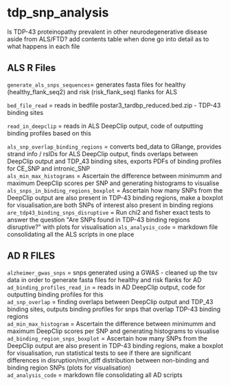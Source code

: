 # tdp_snp_analysis
Is TDP-43 proteinopathy prevalent in other neurodegenerative disease aside from ALS/FTD?
add contents table when done 
go into detail as to what happens in each file
## ALS R Files 
```generate_als_snps_sequences```= generates fasta files for healthy (healthy_flank_seq2) and risk (risk_flank_seq) flanks for ALS  

```bed_file_read``` = reads in bedfile postar3_tardbp_reduced.bed.zip - TDP-43 binding sites   

```read_in_deepclip``` = reads in ALS DeepClip output, code of outputting binding profiles based on this   

```als_snp_overlap_binding_regions``` = converts bed_data to GRange, provides strand info / rsIDs for ALS DeepClip output, finds overlaps between DeepClip output and TDP_43 binding sites, exports PDFs of binding profiles for CE_SNP and intronic_SNP  
```als_min_max_histograms``` = Ascertain the difference between minimumm and maximum DeepClip scores per SNP and generating histograms to visualise   
```als_snps_in_binding_regions_boxplot``` = Ascertain how many SNPs from the DeepClip output are also present in TDP-43 binding regions, make a boxplot for visualisation,are both SNPs of interest also present in binding regions  
```are_tdp43_binding_snps_disruptive``` = Run chi2 and fisher exact tests to answer the question "Are SNPs found in TDP-43 binding regions disruptive?" with plots for visualisation
```als_analysis_code``` = markdown file consolidating all the ALS scripts in one place  

## AD R FILES
```alzheimer_gwas_snps``` = snps generated using a GWAS - cleaned up the tsv data in order to generate fasta files for healthy and risk flanks for AD   
```ad_binding_profiles_read_in``` = reads in AD DeepClip output, code for outputting binding profiles for this  
```ad_snp_overlap``` = finding overlaps between DeepClip output and TDP_43 binding sites, outputs binding profiles for snps that overlap TDP-43 binding regions  
```ad_min_max_histogram``` = Ascertain the difference between minimumm and maximum DeepClip scores per SNP and generating histograms to visualise   
```ad_binding_region_snps_boxplot``` = Ascertain how many SNPs from the DeepClip output are also present in TDP-43 binding regions, make a boxplot for visualisation, run statistical tests to see if there are significant differences in disruption/min_diff distribution between non-binding and binding region SNPs (plots for visualisation)       
```ad_analysis_code``` = markdown file consolidating all AD scripts 
